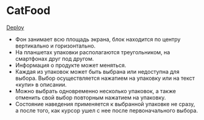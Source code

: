 # CatFood
[Deploy](https://cat-f00d.netlify.app/)
- Фон занимает всю площадь экрана, блок находится по центру вертикально и
горизонтально.
- На планшетах упаковки располагаются треугольником, на смартфонах друг под
другом.
- Информация о продукте может меняться.
- Каждая из упаковок может быть выбрана или недоступна для выбора. Выбор
осуществляется нажатием на упаковку или на текст «купи» в описании.
- Можно выбрать одновременно несколько упаковок, а также отменить свой
выбор повторным нажатием на упаковку.
- Состояние наведения применяется к выбранной упаковке не сразу, а после того,
как курсор ушел с нее после первоначального выбора.
